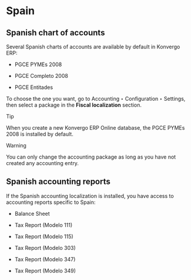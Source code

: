 # Spain

## Spanish chart of accounts

Several Spanish charts of accounts are available by default in Konvergo ERP:

  * PGCE PYMEs 2008

  * PGCE Completo 2008

  * PGCE Entitades

To choose the one you want, go to Accounting ‣ Configuration ‣ Settings, then
select a package in the **Fiscal localization** section.

<div class="alert alert-info">
<p class="alert-title">
Tip</p><p>When you create a new Konvergo ERP Online database, the PGCE PYMEs 2008 is installed by default.</p>
</div> <div class="alert alert-warning">
<p class="alert-title">
Warning</p><p>You can only change the accounting package as long as you have not created any accounting entry.</p>
</div>

## Spanish accounting reports

If the Spanish accounting localization is installed, you have access to
accounting reports specific to Spain:

  * Balance Sheet

  * Tax Report (Modelo 111)

  * Tax Report (Modelo 115)

  * Tax Report (Modelo 303)

  * Tax Report (Modelo 347)

  * Tax Report (Modelo 349)

